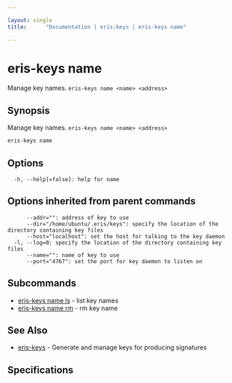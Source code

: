 ```yaml
---

layout: single
title:      "Documentation | eris:keys | eris-keys name"

---
```


# eris-keys name

Manage key names. `eris-keys name <name> <address>`

## Synopsis

Manage key names. `eris-keys name <name> <address>`

```bash
eris-keys name
```

## Options

```
  -h, --help[=false]: help for name
```

## Options inherited from parent commands

```
      --addr="": address of key to use
      --dir="/home/ubuntu/.eris/keys": specify the location of the directory containing key files
      --host="localhost": set the host for talking to the key daemon
  -l, --log=0: specify the location of the directory containing key files
      --name="": name of key to use
      --port="4767": set the port for key daemon to listen on
```

## Subcommands

* [eris-keys name ls](/docs/documentation/keys/0.11.0/eris-keys_name_ls/)	 - list key names
* [eris-keys name rm](/docs/documentation/keys/0.11.0/eris-keys_name_rm/)	 - rm key name

## See Also

* [eris-keys](/docs/documentation/keys/0.11.0/eris-keys/)	 - Generate and manage keys for producing signatures

## Specifications


